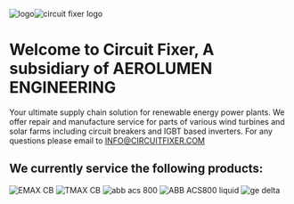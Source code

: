 ![logo](https://user-images.githubusercontent.com/59187439/156495021-91583b01-3aad-4bdf-80bf-e56b3d06c506.JPG)![circuit fixer logo](https://user-images.githubusercontent.com/59187439/156495815-2581c3cc-50cc-4888-b0c7-943083b4e951.png)

# Welcome to Circuit Fixer, A subsidiary of AEROLUMEN ENGINEERING
Your ultimate supply chain solution for renewable energy power plants.
We offer repair and manufacture service for parts of various wind turbines and solar farms including circuit breakers and IGBT based inverters. 
For any questions please email to  INFO@CIRCUITFIXER.COM

## We currently service the following products:
![EMAX CB](https://user-images.githubusercontent.com/59187439/159602863-51888016-beb1-408e-acd0-7182c6bef9f9.png)
![TMAX CB](https://user-images.githubusercontent.com/59187439/159603309-8db7570c-da6e-44a8-b59b-c4c12a8c9f8c.png)
![abb acs 800](https://user-images.githubusercontent.com/59187439/159604454-5907d037-d14a-4bd0-9322-81b31b1f9c2e.png)
![ABB ACS800 liquid](https://user-images.githubusercontent.com/59187439/159604943-e6264ed4-f0a5-4319-a4b1-dee017a4db5f.png)
![ge delta](https://user-images.githubusercontent.com/59187439/159605788-1ff2e372-ea13-4510-896b-b313141698b1.png)




